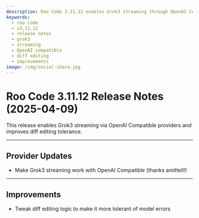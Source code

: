 ```yaml
---
description: Roo Code 3.11.12 enables Grok3 streaming through OpenAI Compatible providers and makes diff editing more tolerant of model errors.
keywords:
  - roo code
  - v3.11.12
  - release notes
  - grok3
  - streaming
  - OpenAI compatible
  - diff editing
  - improvements
image: /img/social-share.jpg
---
```


# Roo Code 3.11.12 Release Notes (2025-04-09)

This release enables Grok3 streaming via OpenAI Compatible providers and improves diff editing tolerance.

---

## Provider Updates

*   Make Grok3 streaming work with OpenAI Compatible (thanks amittell!)

---

## Improvements

*   Tweak diff editing logic to make it more tolerant of model errors